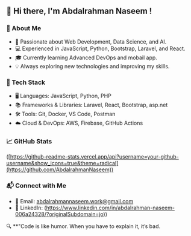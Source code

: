 ## 👋 Hi there, I'm Abdalrahman Naseem !

### 🚀 About Me
- 🎯 Passionate about Web Development, Data Science, and AI.
- 💻 Experienced in JavaScript, Python, Bootstrap, Laravel, and React.
- 🎓 Currently learning Advanced DevOps and mobail app.
- 💡 Always exploring new technologies and improving my skills.

### 🔧 Tech Stack
- 🖥️ Languages: JavaScript, Python, PHP
- 📚 Frameworks & Libraries: Laravel, React, Bootstrap, asp.net
- 🛠️ Tools: Git, Docker, VS Code, Postman
- ☁️ Cloud & DevOps: AWS, Firebase, GitHub Actions

### 📈 GitHub Stats
([https://github-readme-stats.vercel.app/api?username=your-github-username&show_icons=true&theme=radical](https://github.com/AbdalrahmanNaseem))

### 📬 Connect with Me
- 📧 Email: abdalrahmannaseem.work@gmail.com
- 💼 LinkedIn: (https://www.linkedin.com/in/abdalrahman-naseem-006a24328/?originalSubdomain=jo))


🔍 **"Code is like humor. When you have to explain it, it’s bad.
